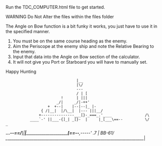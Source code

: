 Run the TDC_COMPUTER.html file to get started.

WARNING Do Not Alter the files within the files folder

The Angle on Bow function is a bit funky it works, you just have to use it in the specified manner.

1. You must be on the same course heading as the enemy.
2. Aim the Periscope at the enemy ship and note the Relative Bearing to the enemy.
3. Input that data into the Angle on Bow section of the calculator.
4. It will not give you Port or Starboard you will have to manually set.

Happy Hunting

                                    |__
                                    |\/
                                    ---
                                    / | [
                             !      | |||
                           _/|     _/|-++'
                       +  +--|    |--|--|_ |-
                    { /|__|  |/\__|  |--- |||__/
                   +---------------___[}-_===_.'____               /\
               ____`-' ||___-{]_| _[}-  |     |_[___\==--          \/     _
 __..._____--==/___]_|__|_____________________________[___\==--___,-----' .7
|                                                                   BB-61/
 \_______________________________________________________________________|
